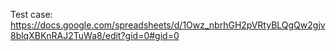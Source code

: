 Test case: https://docs.google.com/spreadsheets/d/1Owz_nbrhGH2pVRtyBLQgQw2gjv8blqXBKnRAJ2TuWa8/edit?gid=0#gid=0

